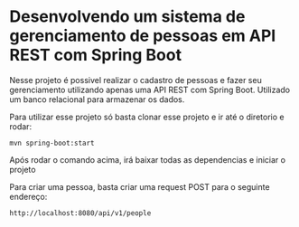 # Desenvolvendo um sistema de gerenciamento de pessoas em API REST com Spring Boot

Nesse projeto é possivel realizar o cadastro de pessoas e fazer seu gerenciamento utilizando apenas uma API REST com Spring Boot. Utilizado um banco relacional para armazenar os dados.

Para utilizar esse projeto só basta clonar esse projeto e ir até o diretorio e rodar:
```
mvn spring-boot:start
```
Após rodar o comando acima, irá baixar todas as dependencias e iniciar o projeto

Para criar uma pessoa, basta criar uma request POST para o seguinte endereço:
```
http://localhost:8080/api/v1/people
```
